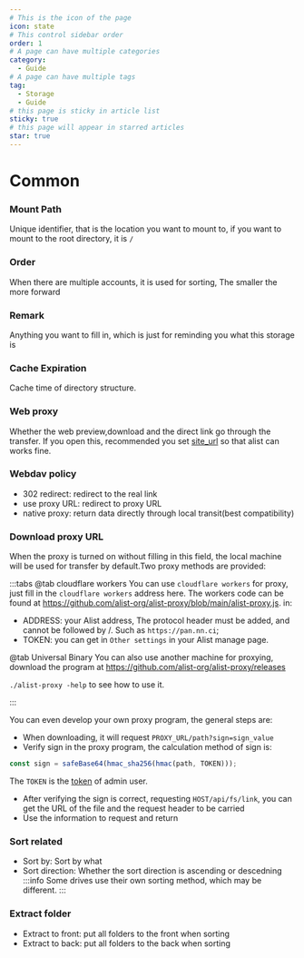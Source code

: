 ```yaml
---
# This is the icon of the page
icon: state
# This control sidebar order
order: 1
# A page can have multiple categories
category:
  - Guide
# A page can have multiple tags
tag:
  - Storage
  - Guide
# this page is sticky in article list
sticky: true
# this page will appear in starred articles
star: true
---
```


# Common

### Mount Path

Unique identifier, that is the location you want to mount to, if you want to mount to the root directory, it is `/`

### Order

When there are multiple accounts, it is used for sorting, The smaller the more forward

### Remark

Anything you want to fill in, which is just for reminding you what this storage is

### Cache Expiration
Cache time of directory structure.

### Web proxy

Whether the web preview,download and the direct link go through the transfer. If you open this, recommended you set [site_url](../../config/configuration.md#site_url) so that alist can works fine.

### Webdav policy

- 302 redirect: redirect to the real link
- use proxy URL: redirect to proxy URL
- native proxy: return data directly through local transit(best compatibility)

### Download proxy URL

When the proxy is turned on without filling in this field, the local machine will be used for transfer by default.Two proxy methods are provided:

:::tabs
@tab cloudflare workers
You can use `cloudflare workers` for proxy, just fill in the `cloudflare workers` address here.
The workers code can be found at https://github.com/alist-org/alist-proxy/blob/main/alist-proxy.js. in:

- ADDRESS: your Alist address, The protocol header must be added, and cannot be followed by /. Such as `https://pan.nn.ci`;
- TOKEN: you can get in `Other settings` in your Alist manage page.

@tab Universal Binary
You can also use another machine for proxying, download the program at https://github.com/alist-org/alist-proxy/releases

`./alist-proxy -help` to see how to use it.

:::

You can even develop your own proxy program, the general steps are:

- When downloading, it will request `PROXY_URL/path?sign=sign_value`
- Verify sign in the proxy program, the calculation method of sign is:

```js
const sign = safeBase64(hmac_sha256(hmac(path, TOKEN)));
```

The `TOKEN` is the [token](../../config/other.md#token) of admin user.

- After verifying the sign is correct, requesting `HOST/api/fs/link`, you can get the URL of the file and the request header to be carried
- Use the information to request and return

### Sort related
- Sort by: Sort by what
- Sort direction: Whether the sort direction is ascending or descedning
:::info
Some drives use their own sorting method, which may be different.
:::

### Extract folder

- Extract to front: put all folders to the front when sorting
- Extract to back: put all folders to the back when sorting
